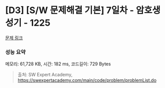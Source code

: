 # [D3] [S/W 문제해결 기본] 7일차 - 암호생성기 - 1225 

[문제 링크](https://swexpertacademy.com/main/code/problem/problemDetail.do?contestProbId=AV14uWl6AF0CFAYD) 

### 성능 요약

메모리: 61,728 KB, 시간: 182 ms, 코드길이: 729 Bytes



> 출처: SW Expert Academy, https://swexpertacademy.com/main/code/problem/problemList.do